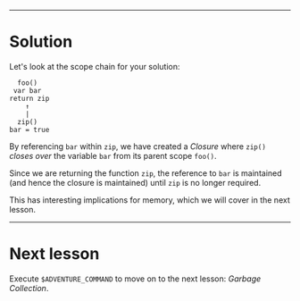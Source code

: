 ----

# Solution

Let's look at the scope chain for your solution:

```
  foo()
 var bar
return zip
    ↑
    |
  zip()
bar = true
```

By referencing `bar` within `zip`, we have created a _Closure_ where `zip()` _closes over_ the variable `bar` from its parent scope `foo()`.

Since we are returning the function `zip`, the reference to `bar` is maintained (and hence the closure is maintained) until `zip` is no longer required.

This has interesting implications for memory, which we will cover in the next lesson.

----

# Next lesson

Execute `$ADVENTURE_COMMAND` to move on to the next lesson: _Garbage Collection_.

